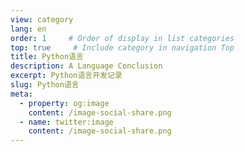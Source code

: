 ```yaml
---
view: category
lang: en
order: 1     # Order of display in list categories
top: true     # Include category in navigation Top
title: Python语言
description: A Language Conclusion
excerpt: Python语言开发记录
slug: Python语言
meta:
  - property: og:image
    content: /image-social-share.png
  - name: twitter:image
    content: /image-social-share.png
---
```

